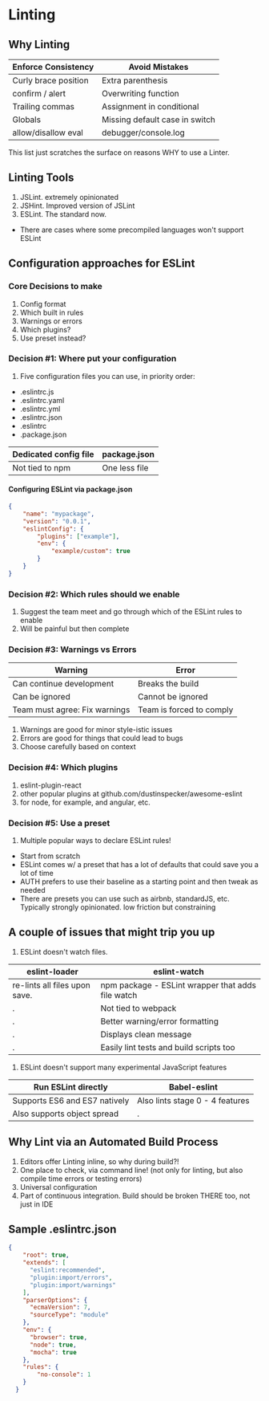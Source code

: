 # Linting

## Why Linting

Enforce Consistency | Avoid Mistakes
------------------- | ---------------
Curly brace position | Extra parenthesis
confirm / alert | Overwriting function
Trailing commas | Assignment in conditional
Globals | Missing default case in switch
allow/disallow eval | debugger/console.log

This list just scratches the surface on reasons WHY to use a Linter.

## Linting Tools

1. JSLint. extremely opinionated
1. JSHint. Improved version of JSLint
1. ESLint. The standard now.
- There are cases where some precompiled languages won't support ESLint

## Configuration approaches for ESLint

### Core Decisions to make

1. Config format
1. Which built in rules
1. Warnings or errors
1. Which plugins?
1. Use preset instead?

### Decision #1: Where put your configuration

1. Five configuration files you can use, in priority order:
- .eslintrc.js
- .eslintrc.yaml
- .eslintrc.yml
- .eslintrc.json
- .eslintrc
- .package.json

Dedicated config file | package.json
--------------------- | ------------
Not tied to npm | One less file

#### Configuring ESLint via package.json

```json
{
    "name": "mypackage",
    "version": "0.0.1",
    "eslintConfig": {
        "plugins": ["example"],
        "env": {
            "example/custom": true
        }
    }
}
```

### Decision #2: Which rules should we enable

1. Suggest the team meet and go through which of the ESLint rules to enable
1. Will be painful but then complete

### Decision #3: Warnings vs Errors

Warning | Error
------- | -----
Can continue development | Breaks the build
Can be ignored | Cannot be ignored
Team must agree: Fix warnings | Team is forced to comply

1. Warnings are good for minor style-istic issues
1. Errors are good for things that could lead to bugs
1. Choose carefully based on context

### Decision #4: Which plugins

1. eslint-plugin-react
1. other popular plugins at github.com/dustinspecker/awesome-eslint
1. for node, for example, and angular, etc.

### Decision #5: Use a preset

1. Multiple popular ways to declare ESLint rules!
- Start from scratch
- ESLint comes w/ a preset that has a lot of defaults that could save you a lot of time
- AUTH prefers to use their baseline as a starting point and then tweak as needed
- There are presets you can use such as airbnb, standardJS, etc. Typically strongly opinionated. low friction but constraining

## A couple of issues that might trip you up

1. ESLint doesn't watch files.

eslint-loader | eslint-watch
------------- | ------------
re-lints all files upon save. | npm package - ESLint wrapper that adds file watch
. | Not tied to webpack
. | Better warning/error formatting
. | Displays clean message
. | Easily lint tests and build scripts too

1. ESLint doesn't support many experimental JavaScript features

Run ESLint directly | Babel-eslint
------------------- | ------------
Supports ES6 and ES7 natively | Also lints stage 0 - 4 features
Also supports object spread | .

## Why Lint via an Automated Build Process

1. Editors offer Linting inline, so why during build?!
1. One place to check, via command line! (not only for linting, but also compile time errors or testing errors)
1. Universal configuration
1. Part of continuous integration. Build should be broken THERE too, not just in IDE

## Sample .eslintrc.json

```json
{
    "root": true,
    "extends": [
      "eslint:recommended",
      "plugin:import/errors",
      "plugin:import/warnings"
    ],
    "parserOptions": {
      "ecmaVersion": 7,
      "sourceType": "module"
    },
    "env": {
      "browser": true,
      "node": true,
      "mocha": true
    },
    "rules": {
        "no-console": 1
    }
  }
```